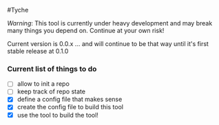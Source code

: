 #Tyche

*Warning*: This tool is currently under heavy development and may break many things you depend on. Continue at your own risk!

Current version is 0.0.x ... and will continue to be that way until it's first stable release at 0.1.0

### Current list of things to do

- [ ] allow to init a repo
- [ ] keep track of repo state
- [x] define a config file that makes sense
- [x] create the config file to build this tool
- [x] use the tool to build the tool!
